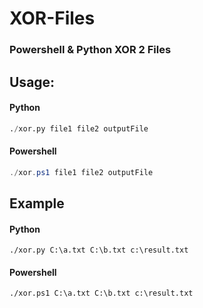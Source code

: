 XOR-Files
========
### Powershell &amp; Python XOR 2 Files

## Usage:
#### Python
```python
./xor.py file1 file2 outputFile
```

#### Powershell
```powershell
./xor.ps1 file1 file2 outputFile
```
## Example
#### Python
```
./xor.py C:\a.txt C:\b.txt c:\result.txt
```

#### Powershell
```
./xor.ps1 C:\a.txt C:\b.txt c:\result.txt
```
